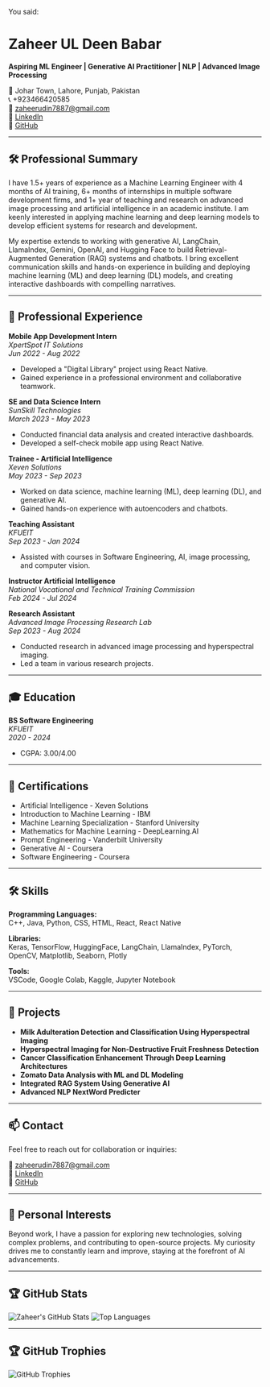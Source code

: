 
You said:
# Zaheer UL Deen Babar

**Aspiring ML Engineer | Generative AI Practitioner | NLP | Advanced Image Processing**

📍 Johar Town, Lahore, Punjab, Pakistan  
📞 +923466420585  
📧 [zaheerudin7887@gmail.com](mailto:zaheerudin7887@gmail.com)  
🔗 [LinkedIn](https://www.linkedin.com/in/zaheer-ul-deen-650492061)  
🔗 [GitHub](https://github.com/ZaheerUDeen7887)

---

## 🛠️ Professional Summary

I have 1.5+ years of experience as a Machine Learning Engineer with 4 months of AI training, 6+ months of internships in multiple software development firms, and 1+ year of teaching and research on advanced image processing and artificial intelligence in an academic institute. I am keenly interested in applying machine learning and deep learning models to develop efficient systems for research and development.

My expertise extends to working with generative AI, LangChain, LlamaIndex, Gemini, OpenAI, and Hugging Face to build Retrieval-Augmented Generation (RAG) systems and chatbots. I bring excellent communication skills and hands-on experience in building and deploying machine learning (ML) and deep learning (DL) models, and creating interactive dashboards with compelling narratives.

---

## 💼 Professional Experience

**Mobile App Development Intern**  
*XpertSpot IT Solutions*  
*Jun 2022 - Aug 2022*  
- Developed a "Digital Library" project using React Native.
- Gained experience in a professional environment and collaborative teamwork.

**SE and Data Science Intern**  
*SunSkill Technologies*  
*March 2023 - May 2023*  
- Conducted financial data analysis and created interactive dashboards.
- Developed a self-check mobile app using React Native.

**Trainee - Artificial Intelligence**  
*Xeven Solutions*  
*May 2023 - Sep 2023*  
- Worked on data science, machine learning (ML), deep learning (DL), and generative AI.
- Gained hands-on experience with autoencoders and chatbots.

**Teaching Assistant**  
*KFUEIT*  
*Sep 2023 - Jan 2024*  
- Assisted with courses in Software Engineering, AI, image processing, and computer vision.

**Instructor Artificial Intelligence**  
*National Vocational and Technical Training Commission*  
*Feb 2024 - Jul 2024*

**Research Assistant**  
*Advanced Image Processing Research Lab*  
*Sep 2023 - Aug 2024*  
- Conducted research in advanced image processing and hyperspectral imaging.
- Led a team in various research projects.

---

## 🎓 Education

**BS Software Engineering**  
*KFUEIT*  
*2020 - 2024*  
- CGPA: 3.00/4.00

---

## 📜 Certifications

- Artificial Intelligence - Xeven Solutions
- Introduction to Machine Learning - IBM
- Machine Learning Specialization - Stanford University
- Mathematics for Machine Learning - DeepLearning.AI
- Prompt Engineering - Vanderbilt University
- Generative AI - Coursera
- Software Engineering - Coursera

---

## 🛠️ Skills

**Programming Languages:**  
C++, Java, Python, CSS, HTML, React, React Native

**Libraries:**  
Keras, TensorFlow, HuggingFace, LangChain, LlamaIndex, PyTorch, OpenCV, Matplotlib, Seaborn, Plotly

**Tools:**  
VSCode, Google Colab, Kaggle, Jupyter Notebook

---

## 🚀 Projects

- **Milk Adulteration Detection and Classification Using Hyperspectral Imaging**
- **Hyperspectral Imaging for Non-Destructive Fruit Freshness Detection**
- **Cancer Classification Enhancement Through Deep Learning Architectures**
- **Zomato Data Analysis with ML and DL Modeling**
- **Integrated RAG System Using Generative AI**
- **Advanced NLP NextWord Predicter**

---

## 📫 Contact

Feel free to reach out for collaboration or inquiries:

📧 [zaheerudin7887@gmail.com](mailto:zaheerudin7887@gmail.com)  
🔗 [LinkedIn](https://www.linkedin.com/in/zaheer-ul-deen-650492061)  
🔗 [GitHub](https://github.com/ZaheerUDeen7887)

---

## 🌱 Personal Interests

Beyond work, I have a passion for exploring new technologies, solving complex problems, and contributing to open-source projects. My curiosity drives me to constantly learn and improve, staying at the forefront of AI advancements.

---

## 🏆 GitHub Stats

![Zaheer's GitHub Stats](https://github-readme-stats.vercel.app/api?username=ZaheerUDin957&show_icons=true&theme=radical)
![Top Languages](https://github-readme-stats.vercel.app/api/top-langs/?username=ZaheerUDin957&layout=compact&theme=radical)

---

## 🏆 GitHub Trophies

![GitHub Trophies](https://github-profile-trophy.vercel.app/?username=ZaheerUDeen7887&theme=onedark&no-frame=true&margin-w=15)
